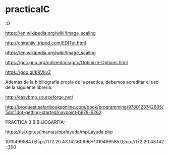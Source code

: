# practicaIC
:O

https://en.wikipedia.org/wiki/Image_scaling

http://chiranjivi.tripod.com/EDITut.html

https://en.wikipedia.org/wiki/Image_scaling


https://gcc.gnu.org/onlinedocs/gcc/Optimize-Options.html

https://goo.gl/kRVkyZ



Ademas de la bibiliografia propia de la practica, debemos acreditar el uso de la siguiente libreria:

http://easybmp.sourceforge.net/


http://proquest.safaribooksonline.com/book/programming/9780123742605/5dot1dot-getting-started/navpoint-b978-6262

PRACTICA 3 BIBILIOGARFIA:

https://lsi.ugr.es/jmantas/ppr/ayuda/mpi_ayuda.php


1010499584.0;tcp://172.20.43.142:60996+1010499585.0;tcp://172.20.43.142::300

